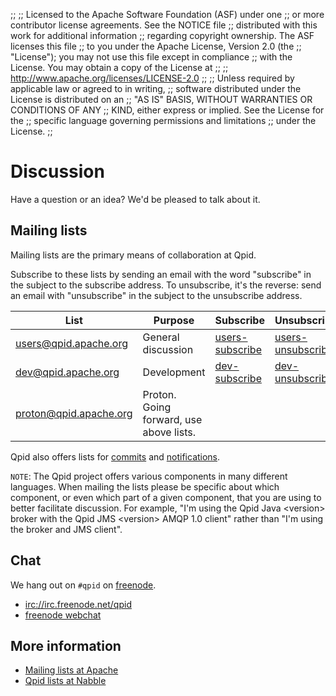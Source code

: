 ;;
;; Licensed to the Apache Software Foundation (ASF) under one
;; or more contributor license agreements.  See the NOTICE file
;; distributed with this work for additional information
;; regarding copyright ownership.  The ASF licenses this file
;; to you under the Apache License, Version 2.0 (the
;; "License"); you may not use this file except in compliance
;; with the License.  You may obtain a copy of the License at
;; 
;;   http://www.apache.org/licenses/LICENSE-2.0
;; 
;; Unless required by applicable law or agreed to in writing,
;; software distributed under the License is distributed on an
;; "AS IS" BASIS, WITHOUT WARRANTIES OR CONDITIONS OF ANY
;; KIND, either express or implied.  See the License for the
;; specific language governing permissions and limitations
;; under the License.
;;

# Discussion

Have a question or an idea?  We'd be pleased to talk about it.

## Mailing lists

Mailing lists are the primary means of collaboration at Qpid.

Subscribe to these lists by sending an email with the word "subscribe"
in the subject to the subscribe address.  To unsubscribe, it's the
reverse: send an email with "unsubscribe" in the subject to the
unsubscribe address.

| List | Purpose | Subscribe | Unsubscribe | Archive | 
|------|---------|-----------|-------------|---------|
| [users@qpid.apache.org](http://mail-archives.apache.org/mod_mbox/qpid-users/) | General discussion | [users-subscribe](mailto:users-subscribe@qpid.apache.org) | [users-unsubscribe](mailto:users-unsubscribe@qpid.apache.org) | [Nabble](http://qpid.2158936.n2.nabble.com/Apache-Qpid-users-f2158936.html) |
| [dev@qpid.apache.org](http://mail-archives.apache.org/mod_mbox/qpid-dev/) | Development | [dev-subscribe](mailto:dev-subscribe@qpid.apache.org) | [dev-unsubscribe](mailto:dev-unsubscribe@qpid.apache.org) | [Nabble](http://qpid.2158936.n2.nabble.com/Apache-Qpid-developers-f7254403.html) |
| [proton@qpid.apache.org](http://mail-archives.apache.org/mod_mbox/qpid-proton/) | Proton. Going forward, use above lists. |  | | [Nabble](http://qpid.2158936.n2.nabble.com/Apache-Qpid-Proton-f7580687.html) |

Qpid also offers lists for
[commits]({{site_url}}/source-code.html#commits-list) and
[notifications]({{site_url}}/source-code.html#notifications-list).

`NOTE`: The Qpid project offers various components in many different languages. When mailing the lists please be specific about which component, or even which part of a given component, that you are using to better facilitate discussion. For example, "I'm using the Qpid Java &lt;version&gt; broker with the Qpid JMS &lt;version&gt; AMQP 1.0 client" rather than "I'm using the broker and JMS client".

## Chat

We hang out on `#qpid` on [freenode](https://freenode.net).

 - <a href="irc://irc.freenode.net/qpid">irc://irc.freenode.net/qpid</a>
 - [freenode webchat](http://webchat.freenode.net/?channels=#qpid)

## More information
 
 - [Mailing lists at Apache](http://www.apache.org/foundation/mailinglists.html)
 - [Qpid lists at Nabble](http://qpid.2158936.n2.nabble.com/)
